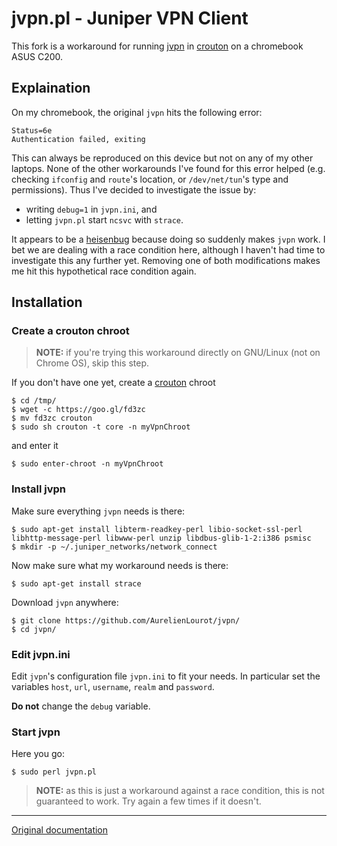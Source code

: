 # jvpn.pl - Juniper VPN Client

This fork is a workaround for running [jvpn](https://github.com/samm-git/jvpn) in
[crouton](https://github.com/dnschneid/crouton) on a chromebook ASUS C200.

## Explaination

On my chromebook, the original `jvpn` hits the following error:

```
Status=6e
Authentication failed, exiting
```

This can always be reproduced on this device but not on any of my other laptops. None of the other
workarounds I've found for this error helped (e.g. checking `ifconfig` and `route`'s location, or
`/dev/net/tun`'s type and permissions). Thus I've decided to investigate the issue by:

* writing `debug=1` in `jvpn.ini`, and
* letting `jvpn.pl` start `ncsvc` with `strace`.

It appears to be a [heisenbug](https://en.wikipedia.org/wiki/Heisenbug) because doing so suddenly
makes `jvpn` work. I bet we are dealing with a race condition here, although I haven't had time to
investigate this any further yet. Removing one of both modifications makes me hit this hypothetical
race condition again.

## Installation

### Create a crouton chroot

> **NOTE:** if you're trying this workaround directly on GNU/Linux (not on Chrome OS), skip this
> step.

If you don't have one yet, create a [crouton](https://github.com/dnschneid/crouton) chroot

```
$ cd /tmp/
$ wget -c https://goo.gl/fd3zc
$ mv fd3zc crouton
$ sudo sh crouton -t core -n myVpnChroot
```

and enter it

```
$ sudo enter-chroot -n myVpnChroot
```

### Install jvpn

Make sure everything `jvpn` needs is there:

```
$ sudo apt-get install libterm-readkey-perl libio-socket-ssl-perl libhttp-message-perl libwww-perl unzip libdbus-glib-1-2:i386 psmisc
$ mkdir -p ~/.juniper_networks/network_connect
```

Now make sure what my workaround needs is there:

```
$ sudo apt-get install strace
```

Download `jvpn` anywhere:

```
$ git clone https://github.com/AurelienLourot/jvpn/
$ cd jvpn/
```

### Edit jvpn.ini

Edit `jvpn`'s configuration file `jvpn.ini` to fit your needs. In particular set the variables
`host`, `url`, `username`, `realm` and `password`.

**Do not** change the `debug` variable.

### Start jvpn

Here you go:

```
$ sudo perl jvpn.pl
```

> **NOTE:** as this is just a workaround against a race condition, this is not guaranteed to work.
> Try again a few times if it doesn't.

----------------------------------------------------------------------------------------------------

[Original documentation](README)
